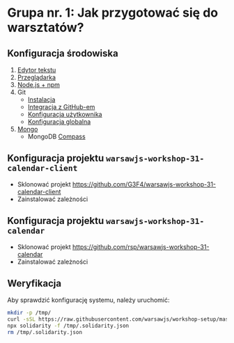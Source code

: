 # Grupa nr. 1: Jak przygotować się do warsztatów?

## Konfiguracja środowiska

1. [Edytor tekstu](/workshop-setup/partials/edytor-tekstu.html)
2. [Przeglądarka](/workshop-setup/partials/przegladarka.html)
3. [Node.js + npm](/workshop-setup/partials/node+npm.html)
4. Git
    + [Instalacja](/workshop-setup/partials/git-instalacja.html)
    + [Integracja z GitHub-em](/workshop-setup/partials/git-integracja-z-github.html)
    + [Konfiguracja użytkownika](/workshop-setup/partials/git-konfiguracja-uzytkownika.html)
    + [Konfiguracja globalna](/workshop-setup/partials/git-konfiguracja-globalna.html)
5. [Mongo](https://docs.mongodb.com/manual/installation/)
    + MongoDB [Compass](https://www.mongodb.com/download-center/compass)

## Konfiguracja projektu `warsawjs-workshop-31-calendar-client`

* Sklonować projekt <https://github.com/G3F4/warsawjs-workshop-31-calendar-client>
* Zainstalować zależności

## Konfiguracja projektu `warsawjs-workshop-31-calendar`

* Sklonować projekt <https://github.com/rsp/warsawjs-workshop-31-calendar>
* Zainstalować zależności

## Weryfikacja

Aby sprawdzić konfigurację systemu, należy uruchomić:

```bash
mkdir -p /tmp/
curl -sSL https://raw.githubusercontent.com/warsawjs/workshop-setup/master/31/.solidarity.json > /tmp/.solidarity.json
npx solidarity -f /tmp/.solidarity.json
rm /tmp/.solidarity.json
```
